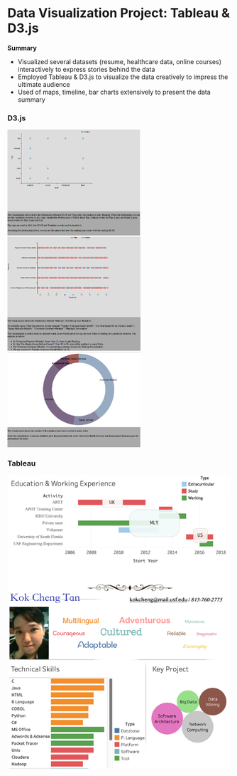 # Data Visualization Project: Tableau & D3.js

**Summary**
- Visualized several datasets (resume, healthcare data, online courses) interactively to express stories behind the data
- Employed Tableau & D3.js to visualize the data creatively to impress the ultimate audience
- Used of maps, timeline, bar charts extensively to present the data summary

### D3.js
<p float="left">
  <img src="https://github.com/TerryTkcProjects/Projects_DataVisualization/blob/bb87beed560f66983979a1826f6f79d849541a8d/Visualizations/Visualization_1.png" width="300" />
  <img src="https://github.com/TerryTkcProjects/Projects_DataVisualization/blob/881306396716c4f90ef6d312f577fa1aac36313d/Visualizations/Visualization_2.png" width="300" /> 
  <img src="https://github.com/TerryTkcProjects/Projects_DataVisualization/blob/881306396716c4f90ef6d312f577fa1aac36313d/Visualizations/Visualziation_3.png" width="300" />
</p>

### Tableau
<img src="https://github.com/TerryTkcProjects/Projects_DataVisualization/blob/af844c79be7489fae9aa9ca3e0d5b38e6e52d25d/Visualizations/Tableau%20Visualization_1.png" width="500" />
